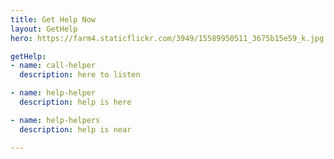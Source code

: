 ```yaml
---
title: Get Help Now
layout: GetHelp
hero: https://farm4.staticflickr.com/3949/15589950511_3675b15e59_k.jpg

getHelp:
- name: call-helper
  description: here to listen

- name: help-helper
  description: help is here

- name: help-helpers
  description: help is near

---
```

